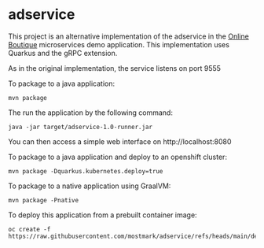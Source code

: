 # adservice

This project is an alternative implementation of the adservice in the [Online Boutique](https://github.com/GoogleCloudPlatform/microservices-demo) microservices demo application.
This implementation uses Quarkus and the gRPC extension.

As in the original implementation, the service listens on port 9555

To package to a java application:

```
mvn package

```

The run the application by the following command:

```
java -jar target/adservice-1.0-runner.jar
```

You can then access a simple web interface on http://localhost:8080

To package to a java application and deploy to an openshift cluster:

```
mvn package -Dquarkus.kubernetes.deploy=true

```

To package to a native application using GraalVM:

```
mvn package -Pnative

```

To deploy this application from a prebuilt container image:

```
oc create -f https://raw.githubusercontent.com/mostmark/adservice/refs/heads/main/deployment.yaml

```

